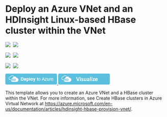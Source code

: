# Deploy an Azure VNet and an HDInsight Linux-based HBase cluster within the VNet

<IMG SRC="https://azbotstorage.blob.core.windows.net/badges/101-hdinsight-hbase-linux-vnet/PublicLastTestDate.svg" />&nbsp;
<IMG SRC="https://azbotstorage.blob.core.windows.net/badges/101-hdinsight-hbase-linux-vnet/PublicDeployment.svg" />&nbsp;

<IMG SRC="https://azbotstorage.blob.core.windows.net/badges/101-hdinsight-hbase-linux-vnet/FairfaxLastTestDate.svg" />&nbsp;
<IMG SRC="https://azbotstorage.blob.core.windows.net/badges/101-hdinsight-hbase-linux-vnet/FairfaxDeployment.svg" />&nbsp;

<IMG SRC="https://azbotstorage.blob.core.windows.net/badges/101-hdinsight-hbase-linux-vnet/BestPracticeResult.svg" />&nbsp;
<IMG SRC="https://azbotstorage.blob.core.windows.net/badges/101-hdinsight-hbase-linux-vnet/CredScanResult.svg" />&nbsp;

<a href="https://portal.azure.com/#create/Microsoft.Template/uri/https%3A%2F%2Fraw.githubusercontent.com%2FAzure%2Fazure-quickstart-templates%2Fmaster%2F101-hdinsight-hbase-linux-vnet%2Fazuredeploy.json" target="_blank">
    <img src="https://raw.githubusercontent.com/Azure/azure-quickstart-templates/master/1-CONTRIBUTION-GUIDE/images/deploytoazure.png"/>
</a>
<a href="http://armviz.io/#/?load=https%3A%2F%2Fraw.githubusercontent.com%2FAzure%2Fazure-quickstart-templates%2Fmaster%2F101-hdinsight-hbase-linux-vnet%2Fazuredeploy.json" target="_blank">
    <img src="https://raw.githubusercontent.com/Azure/azure-quickstart-templates/master/1-CONTRIBUTION-GUIDE/images/visualizebutton.png"/>
</a>

This template allows you to create an Azure VNet and a HBase cluster within the VNet. For more information, see Create HBase clusters in Azure Virtual Network at https://azure.microsoft.com/en-us/documentation/articles/hdinsight-hbase-provision-vnet/.
